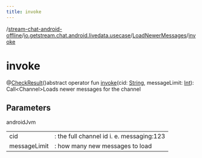 ```yaml
---
title: invoke
---
```

/[stream-chat-android-offline](../../index.md)/[io.getstream.chat.android.livedata.usecase](../index.md)/[LoadNewerMessages](index.md)/[invoke](invoke.md)  
  
  
  
# invoke  
@[CheckResult](https://developer.android.com/reference/kotlin/androidx/annotation/CheckResult.html)()abstract operator fun [invoke](invoke.md)(cid: [String](https://kotlinlang.org/api/latest/jvm/stdlib/kotlin/-string/index.html), messageLimit: [Int](https://kotlinlang.org/api/latest/jvm/stdlib/kotlin/-int/index.html)): Call&lt;Channel&gt;Loads newer messages for the channel  
  
## Parameters  
  
androidJvm  
  
| | |
|---|---|
| <a name="io.getstream.chat.android.livedata.usecase/LoadNewerMessages/invoke/#kotlin.String#kotlin.Int/PointingToDeclaration/"></a>cid| <a name="io.getstream.chat.android.livedata.usecase/LoadNewerMessages/invoke/#kotlin.String#kotlin.Int/PointingToDeclaration/"></a>: the full channel id i. e. messaging:123|
| <a name="io.getstream.chat.android.livedata.usecase/LoadNewerMessages/invoke/#kotlin.String#kotlin.Int/PointingToDeclaration/"></a>messageLimit| <a name="io.getstream.chat.android.livedata.usecase/LoadNewerMessages/invoke/#kotlin.String#kotlin.Int/PointingToDeclaration/"></a>: how many new messages to load|
  


